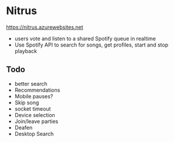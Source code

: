 # Nitrus

<!-- A realtime application for users to vote on a shared Spotify queue while synchronizing playback of the top track.
 -->
https://nitrus.azurewebsites.net

- users vote and listen to a shared Spotify queue in realtime
- Use Spotify API to search for songs, get profiles, start and stop playback


## Todo

- better search
- Recommendations
- Mobile pauses?
- Skip song
- socket timeout
- Device selection
- Join/leave parties
- Deafen
- Desktop Search
